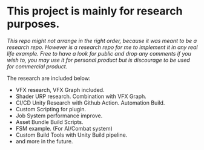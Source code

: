 # This project is mainly for research purposes.

*This repo might not arrange in the right order, because it was meant to be a research repo.*
*However is a research repo for me to implement it in any real life example.*
*Free to have a look for public and drop any comments if you wish to, you may use it for personal product but is discourage to be used for commercial product.*

The research are included below:
- VFX research, VFX Graph included.
- Shader URP research. Combination with VFX Graph.
- CI/CD Unity Research with Github Action. Automation Build.
- Custom Scripting for plugin.
- Job System performance improve.
- Asset Bundle Build Scripts.
- FSM example. (For AI/Combat system)
- Custom Build Tools with Unity Build pipeline.
- and more in the future.
